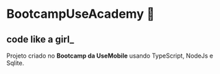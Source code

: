 # BootcampUseAcademy 💙

## code like a girl_ 

Projeto criado no **Bootcamp da UseMobile** usando TypeScript, NodeJs e Sqlite.
